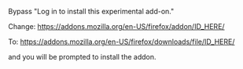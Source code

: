 Bypass "Log in to install this experimental add-on."

Change:
https://addons.mozilla.org/en-US/firefox/addon/ID_HERE/

To:
https://addons.mozilla.org/en-US/firefox/downloads/file/ID_HERE/

and you will be prompted to install the addon.